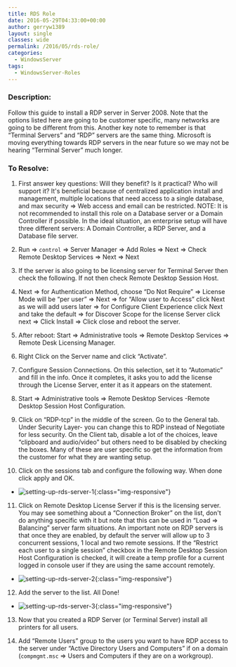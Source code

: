 ```yaml
---
title: RDS Role
date: 2016-05-29T04:33:00+00:00
author: gerryw1389
layout: single
classes: wide
permalink: /2016/05/rds-role/
categories:
  - WindowsServer
tags:
  - WindowsServer-Roles
---
```

<!--more-->

### Description:

Follow this guide to install a RDP server in Server 2008. Note that the options listed here are going to be customer specific, many networks are going to be different from this. Another key note to remember is that &#8220;Terminal Servers&#8221; and &#8220;RDP&#8221; servers are the same thing. Microsoft is moving everything towards RDP servers in the near future so we may not be hearing &#8220;Terminal Server&#8221; much longer.

### To Resolve:

1. First answer key questions: Will they benefit? Is it practical? Who will support it? It's beneficial because of centralized application install and management, multiple locations that need access to a single database, and max security => Web access and email can be restricted. NOTE: It is not recommended to install this role on a Database server or a Domain Controller if possible. In the ideal situation, an enterprise setup will have three different servers: A Domain Controller, a RDP Server, and a Database file server.

2. Run => `control` => Server Manager => Add Roles => Next => Check Remote Desktop Services => Next => Next

3. If the server is also going to be licensing server for Terminal Server then check the following. If not then check Remote Desktop Session Host.

4. Next => for Authentication Method, choose &#8220;Do Not Require&#8221; => License Mode will be &#8220;per user&#8221; => Next => for &#8220;Allow user to Access&#8221; click Next as we will add users later => for Configure Client Experience click Next and take the default => for Discover Scope for the license Server click next => Click Install => Click close and reboot the server.

5. After reboot: Start => Administrative tools => Remote Desktop Services => Remote Desk Licensing Manager.

6. Right Click on the Server name and click &#8220;Activate&#8221;.

7. Configure Session Connections. On this selection, set it to &#8220;Automatic&#8221; and fill in the info. Once it completes, it asks you to add the license through the License Server, enter it as it appears on the statement.

8. Start => Administrative tools => Remote Desktop Services -Remote Desktop Session Host Configuration.

9. Click on &#8220;RDP-tcp&#8221; in the middle of the screen. Go to the General tab. Under Security Layer- you can change this to RDP instead of Negotiate for less security. On the Client tab, disable a lot of the choices, leave &#8220;clipboard and audio/video&#8221; but others need to be disabled by checking the boxes. Many of these are user specific so get the information from the customer for what they are wanting setup.

10. Click on the sessions tab and configure the following way. When done click apply and OK.

   - ![setting-up-rds-server-1](https://automationadmin.com/assets/images/uploads/2016/09/setting-up-rds-server-1.png){:class="img-responsive"}

11. Click on Remote Desktop License Server if this is the licensing server. You may see something about a &#8220;Connection Broker&#8221; on the list, don't do anything specific with it but note that this can be used in &#8220;Load => Balancing&#8221; server farm situations. An important note on RDP servers is that once they are enabled, by default the server will allow up to 3 concurrent sessions, 1 local and two remote sessions. If the &#8220;Restrict each user to a single session&#8221; checkbox in the Remote Desktop Session Host Configuration is checked, it will create a temp profile for a current logged in console user if they are using the same account remotely.

   - ![setting-up-rds-server-2](https://automationadmin.com/assets/images/uploads/2016/09/setting-up-rds-server-2.png){:class="img-responsive"}

12. Add the server to the list. All Done!

   - ![setting-up-rds-server-3](https://automationadmin.com/assets/images/uploads/2016/09/setting-up-rds-server-3.png){:class="img-responsive"}

13. Now that you created a RDP Server (or Terminal Server) install all printers for all users.

14. Add &#8220;Remote Users&#8221; group to the users you want to have RDP access to the server under &#8220;Active Directory Users and Computers&#8221; if on a domain (`compmgmt.msc` => Users and Computers if they are on a workgroup).